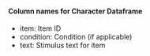 #### Column names for Character Dataframe
- item: Item ID
- condition: Condition (if applicable)
- text: Stimulus text for item